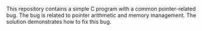 This repository contains a simple C program with a common pointer-related bug. The bug is related to pointer arithmetic and memory management. The solution demonstrates how to fix this bug.